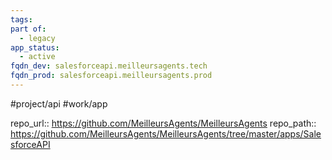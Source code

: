 ```yaml
---
tags:
part of:
  - legacy
app_status:
  - active
fqdn_dev: salesforceapi.meilleursagents.tech
fqdn_prod: salesforceapi.meilleursagents.prod
---
```

#project/api #work/app 

repo_url:: https://github.com/MeilleursAgents/MeilleursAgents
repo_path:: https://github.com/MeilleursAgents/MeilleursAgents/tree/master/apps/SalesforceAPI